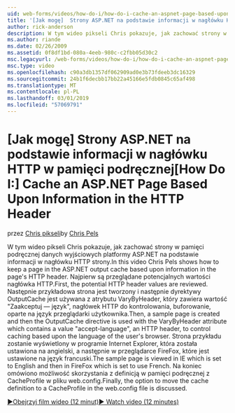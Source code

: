 ```yaml
---
uid: web-forms/videos/how-do-i/how-do-i-cache-an-aspnet-page-based-upon-information-in-the-http-header
title: '[Jak mogę]  Strony ASP.NET na podstawie informacji w nagłówku HTTP w pamięci podręcznej | Dokumentacja firmy Microsoft'
author: rick-anderson
description: W tym wideo pikseli Chris pokazuje, jak zachować strony w pamięci podręcznej danych wyjściowych platformy ASP.NET na podstawie informacji w nagłówku HTTP strony. Pierwszy, potencjalne nagłówków HTTP...
ms.author: riande
ms.date: 02/26/2009
ms.assetid: 0f8df1bd-080a-4eeb-980c-c2fbb05d30c2
msc.legacyurl: /web-forms/videos/how-do-i/how-do-i-cache-an-aspnet-page-based-upon-information-in-the-http-header
msc.type: video
ms.openlocfilehash: c90a3db1357df062909ad0e3b73fdeeb3dc16329
ms.sourcegitcommit: 24b1f6decbb17bb22a45166e5fdb0845c65af498
ms.translationtype: MT
ms.contentlocale: pl-PL
ms.lasthandoff: 03/01/2019
ms.locfileid: "57069791"
---
```

<a name="how-do-i--cache-an-aspnet-page-based-upon-information-in-the-http-header"></a><span data-ttu-id="a4ca2-104">[Jak mogę]  Strony ASP.NET na podstawie informacji w nagłówku HTTP w pamięci podręcznej</span><span class="sxs-lookup"><span data-stu-id="a4ca2-104">[How Do I:]  Cache an ASP.NET Page Based Upon Information in the HTTP Header</span></span>
====================
<span data-ttu-id="a4ca2-105">przez [Chris pikseli](https://twitter.com/chrispels)</span><span class="sxs-lookup"><span data-stu-id="a4ca2-105">by [Chris Pels](https://twitter.com/chrispels)</span></span>

<span data-ttu-id="a4ca2-106">W tym wideo pikseli Chris pokazuje, jak zachować strony w pamięci podręcznej danych wyjściowych platformy ASP.NET na podstawie informacji w nagłówku HTTP strony.</span><span class="sxs-lookup"><span data-stu-id="a4ca2-106">In this video Chris Pels shows how to keep a page in the ASP.NET output cache based upon information in the page's HTTP header.</span></span> <span data-ttu-id="a4ca2-107">Najpierw są przeglądane potencjalnych wartości nagłówka HTTP.</span><span class="sxs-lookup"><span data-stu-id="a4ca2-107">First, the potential HTTP header values are reviewed.</span></span> <span data-ttu-id="a4ca2-108">Następnie przykładowa strona jest tworzony i następnie dyrektywy OutputCache jest używana z atrybutu VaryByHeader, który zawiera wartość "Zaakceptuj — język", nagłówek HTTP do kontrolowania, buforowanie, oparte na język przeglądarki użytkownika.</span><span class="sxs-lookup"><span data-stu-id="a4ca2-108">Then, a sample page is created and then the OutputCache directive is used with the VaryByHeader attribute which contains a value "accept-language", an HTTP header, to control caching based upon the language of the user's browser.</span></span> <span data-ttu-id="a4ca2-109">Strona przykładu zostanie wyświetlony w programie Internet Explorer, która została ustawiona na angielski, a następnie w przeglądarce FireFox, które jest ustawione na język francuski.</span><span class="sxs-lookup"><span data-stu-id="a4ca2-109">The sample page is viewed in IE which is set to English and then in FireFox which is set to use French.</span></span> <span data-ttu-id="a4ca2-110">Na koniec omówiono możliwość skorzystania z definicją w pamięci podręcznej z CacheProfile w pliku web.config.</span><span class="sxs-lookup"><span data-stu-id="a4ca2-110">Finally, the option to move the cache definition to a CacheProfile in the web.config file is discussed.</span></span>

[<span data-ttu-id="a4ca2-111">&#9654;Obejrzyj film wideo (12 minut)</span><span class="sxs-lookup"><span data-stu-id="a4ca2-111">&#9654; Watch video (12 minutes)</span></span>](https://channel9.msdn.com/Blogs/ASP-NET-Site-Videos/how-do-i-cache-an-aspnet-page-based-upon-information-in-the-http-header)
